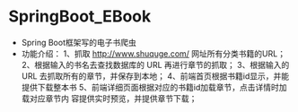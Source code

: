 # SpringBoot_EBook
 * Spring Boot框架写的电子书爬虫
 * 功能介绍：
1、抓取 http://www.shuquge.com/ 网址所有分类书籍的URL；
2、根据输入的书名去查找数据库的 URL 再进行章节的抓取；
3、根据输入的 URL 去抓取所有的章节，并保存到本地；
4、前端首页根据书籍id显示，并能提供下载整本书
5、前端详细页面根据对应的书籍id加载章节，点击详情时加载对应章节内 容提供实时预览，并提供章节下载；
